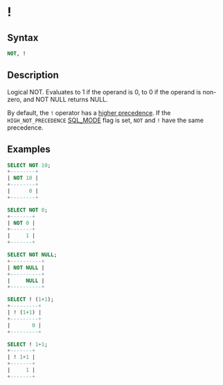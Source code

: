 # !

## Syntax

```sql
NOT, !
```

## Description

Logical NOT. Evaluates to 1 if the operand is 0, to 0 if the operand
is non-zero, and NOT NULL returns NULL.

By default, the `!` operator has a [higher precedence](/sql-statements-structure/operators/operator-precedence/). If the `HIGH_NOT_PRECEDENCE` [SQL_MODE](/mariadb-administration/variables-and-modes/sql-mode/) flag is set, `NOT` and `!` have the same precedence.

## Examples

```sql
SELECT NOT 10;
+--------+
| NOT 10 |
+--------+
|      0 |
+--------+

SELECT NOT 0;
+-------+
| NOT 0 |
+-------+
|     1 |
+-------+

SELECT NOT NULL;
+----------+
| NOT NULL |
+----------+
|     NULL |
+----------+

SELECT ! (1+1);
+---------+
| ! (1+1) |
+---------+
|       0 |
+---------+

SELECT ! 1+1;
+-------+
| ! 1+1 |
+-------+
|     1 |
+-------+
```